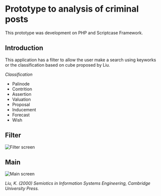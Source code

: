 # Prototype to analysis of criminal posts

This prototype was development on PHP and Scriptcase Framework.

## Introduction

This application has a filter to allow the user make a search using keyworks or the classification based on cube proposed by Liu.

*Classification*
- Palinode
- Contrition
- Assertion
- Valuation
- Proposal
- Inducement
- Forecast
- Wish

## Filter

![Filter screen](https://github.com/ricardoresende/analysisofcriminalposts/blob/master/applicationInteface/filter.PNG)

## Main

![Main screen](https://github.com/ricardoresende/analysisofcriminalposts/blob/master/applicationInteface/main.PNG)

_Liu, K. (2000) Semiotics in Information Systems Engineering, Cambridge University Press._



